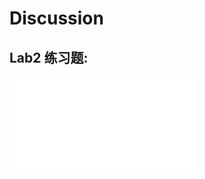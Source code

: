 # Discussion

## Lab2 练习题: 

<embed src="examprep02.pdf" type="application/pdf">



[//]: # (<object data="examprep02.pdf" type="application/pdf" width="700px" height="700px">)

[//]: # (    <embed src="examprep02.pdf">)

[//]: # (        <p>This browser does not support PDFs. Please download the PDF to view it: <a href="examprep02.pdf">Download PDF</a>.</p>)

[//]: # (    </embed>)

[//]: # (</object>)